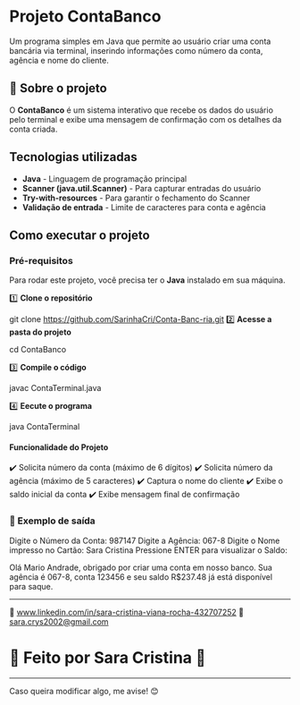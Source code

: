 # Projeto ContaBanco

Um programa simples em Java que permite ao usuário criar uma conta bancária via terminal, inserindo informações como número da conta, agência e nome do cliente.


## 📌 Sobre o projeto

O **ContaBanco** é um sistema interativo que recebe os dados do usuário pelo terminal e exibe uma mensagem de confirmação com os detalhes da conta criada.


## Tecnologias utilizadas

- **Java** - Linguagem de programação principal  
- **Scanner (java.util.Scanner)** - Para capturar entradas do usuário  
- **Try-with-resources** - Para garantir o fechamento do Scanner  
- **Validação de entrada** - Limite de caracteres para conta e agência  


## Como executar o projeto

### **Pré-requisitos**  
Para rodar este projeto, você precisa ter o **Java** instalado em sua máquina.  

1️⃣ **Clone o repositório**  

git clone https://github.com/SarinhaCri/Conta-Banc-ria.git
2️⃣ **Acesse a pasta do projeto**  

   cd ContaBanco

3️⃣ **Compile o código**

javac ContaTerminal.java

4️⃣ **Eecute o programa**

java ContaTerminal


#### Funcionalidade do Projeto

✔️ Solicita número da conta (máximo de 6 dígitos)
✔️ Solicita número da agência (máximo de 5 caracteres)
✔️ Captura o nome do cliente
✔️ Exibe o saldo inicial da conta
✔️ Exibe mensagem final de confirmação


### 🎯 Exemplo de saída

Digite o Número da Conta:
987147
Digite a Agência:
067-8
Digite o Nome impresso no Cartão:
Sara Cristina
Pressione ENTER para visualizar o Saldo:

Olá Mario Andrade, obrigado por criar uma conta em nosso banco.
Sua agência é 067-8, conta 123456 e seu saldo R$237.48 já está disponível para saque.

---

🔗 www.linkedin.com/in/sara-cristina-viana-rocha-432707252
📧 sara.crys2002@gmail.com

# 📌 Feito por Sara Cristina 💙 
---

Caso queira modificar algo, me avise! 😊

